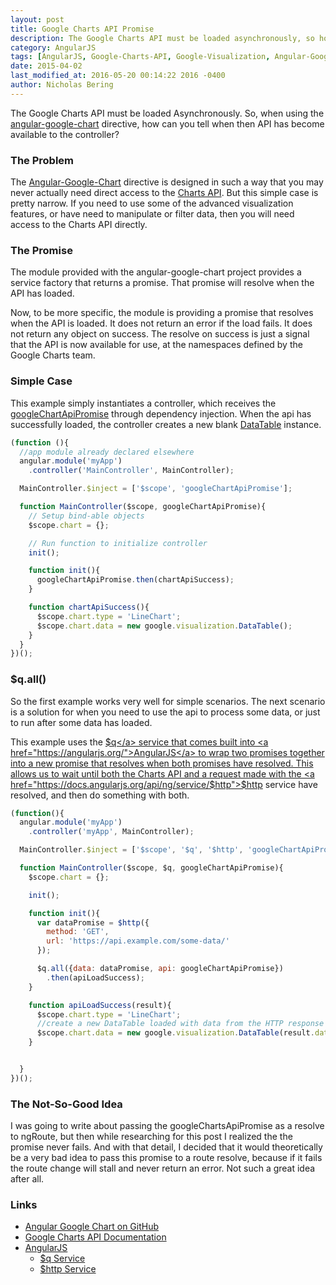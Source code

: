 ```yaml
---
layout: post
title: Google Charts API Promise
description: The Google Charts API must be loaded asynchronously, so how can you tell when it's loaded?  In this post I answer that, and also give some related tips and tricks.
category: AngularJS
tags: [AngularJS, Google-Charts-API, Google-Visualization, Angular-Google-Chart]
date: 2015-04-02
last_modified_at: 2016-05-20 00:14:22 2016 -0400
author: Nicholas Bering
---
```


The Google Charts API must be loaded Asynchronously. So, when using the <a href="https://github.com/angular-google-chart/angular-google-chart/">angular-google-chart</a> directive, how can you tell when then API has become available to the controller?

### The Problem

The <a href="https://github.com/angular-google-chart/angular-google-chart/">Angular-Google-Chart</a> directive is designed in such a way that you may never actually need direct access to the <a href="https://developers.google.com/chart/">Charts API</a>.  But this simple case is pretty narrow.  If you need to use some of the advanced visualization features, or have need to manipulate or filter data, then you will need access to the Charts API directly.

### The Promise

The module provided with the angular-google-chart project provides a service factory that returns a promise.  That promise will resolve when the API has loaded.

Now, to be more specific, the module is providing a promise that resolves when the API is loaded.  It does not return an error if the load fails. It does not return any object on success.  The resolve on success is just a signal that the API is now available for use, at the namespaces defined by the Google Charts team.

### Simple Case

This example simply instantiates a controller, which receives the <a href="https://github.com/angular-google-chart/angular-google-chart/blob/96a9b1d37c9d30d8666e45fe9d1255290d84951b/ng-google-chart.js#L37-78">googleChartApiPromise</a> through dependency injection.  When the api has successfully loaded, the controller creates a new blank <a href="https://developers.google.com/chart/interactive/docs/reference#DataTable">DataTable</a> instance.

```js
(function (){
  //app module already declared elsewhere
  angular.module('myApp')
    .controller('MainController', MainController);

  MainController.$inject = ['$scope', 'googleChartApiPromise'];

  function MainController($scope, googleChartApiPromise){
    // Setup bind-able objects
    $scope.chart = {};

    // Run function to initialize controller
    init();

    function init(){
      googleChartApiPromise.then(chartApiSuccess);
    }

    function chartApiSuccess(){
      $scope.chart.type = 'LineChart';
      $scope.chart.data = new google.visualization.DataTable();
    }
  }
})();
```

### $q.all()

So the first example works very well for simple scenarios.  The next scenario is a solution for when you need to use the api to process some data, or just to run after some data has loaded.

This example uses the <a href="https://docs.angularjs.org/api/ng/service/$q">$q</a> service that comes built into <a href="https://angularjs.org/">AngularJS</a> to wrap two promises together into a new promise that resolves when both promises have resolved.  This allows us to wait until both the Charts API and a request made with the <a href="https://docs.angularjs.org/api/ng/service/$http">$http</a> service have resolved, and then do something with both.

```js
(function(){
  angular.module('myApp')
    .controller('myApp', MainController);

  MainController.$inject = ['$scope', '$q', '$http', 'googleChartApiPromise'];

  function MainController($scope, $q, googleChartApiPromise){
    $scope.chart = {};

    init();

    function init(){
      var dataPromise = $http({
        method: 'GET',
        url: 'https://api.example.com/some-data/'
      });

      $q.all({data: dataPromise, api: googleChartApiPromise})
        .then(apiLoadSuccess);
    }

    function apiLoadSuccess(result){
      $scope.chart.type = 'LineChart';
      //create a new DataTable loaded with data from the HTTP response
      $scope.chart.data = new google.visualization.DataTable(result.data.data);
    }


  }
})();
```

### The Not-So-Good Idea

I was going to write about passing the googleChartsApiPromise as a resolve to ngRoute, but then while researching for this post I realized the the promise never fails.  And with that detail, I decided that it would theoretically be a very bad idea to pass this promise to a route resolve, because if it fails the route change will stall and never return an error.  Not such a great idea after all.

### Links

* <a href="https://github.com/angular-google-chart/angular-google-chart/">Angular Google Chart on GitHub</a>
* <a href="https://developers.google.com/chart/">Google Charts API Documentation</a>
* <a href="https://angularjs.org/">AngularJS</a>
  * <a href="https://docs.angularjs.org/api/ng/service/$q">$q Service</a>
  * <a href="https://docs.angularjs.org/api/ng/service/$http">$http Service</a>
